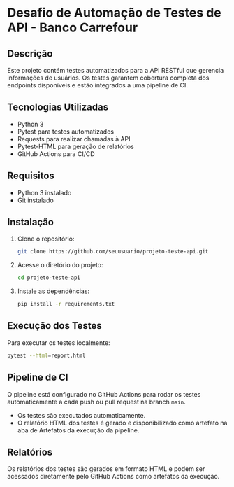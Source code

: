 # Desafio de Automação de Testes de API - Banco Carrefour

## Descrição

Este projeto contém testes automatizados para a API RESTful que gerencia informações de usuários. Os testes garantem cobertura completa dos endpoints disponíveis e estão integrados a uma pipeline de CI.

## Tecnologias Utilizadas

* Python 3
* Pytest para testes automatizados
* Requests para realizar chamadas à API
* Pytest-HTML para geração de relatórios
* GitHub Actions para CI/CD

## Requisitos

* Python 3 instalado
* Git instalado

## Instalação

1. Clone o repositório:

   ```bash
   git clone https://github.com/seuusuario/projeto-teste-api.git
   ```
2. Acesse o diretório do projeto:

   ```bash
   cd projeto-teste-api
   ```
3. Instale as dependências:

   ```bash
   pip install -r requirements.txt
   ```

## Execução dos Testes

Para executar os testes localmente:

```bash
pytest --html=report.html
```

## Pipeline de CI

O pipeline está configurado no GitHub Actions para rodar os testes automaticamente a cada push ou pull request na branch `main`.

* Os testes são executados automaticamente.
* O relatório HTML dos testes é gerado e disponibilizado como artefato na aba de Artefatos da execução da pipeline.

## Relatórios

Os relatórios dos testes são gerados em formato HTML e podem ser acessados diretamente pelo GitHub Actions como artefatos da execução.
